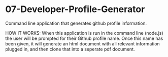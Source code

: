 # 07-Developer-Profile-Generator
Command line application that generates github profile information.

HOW IT WORKS:
When this application is run in the command line (node.js) the user will be prompted for their Github profile name.
Once this name has been given, it will generate an html document with all relevant information plugged in, and then
clone that into a seperate pdf document.
